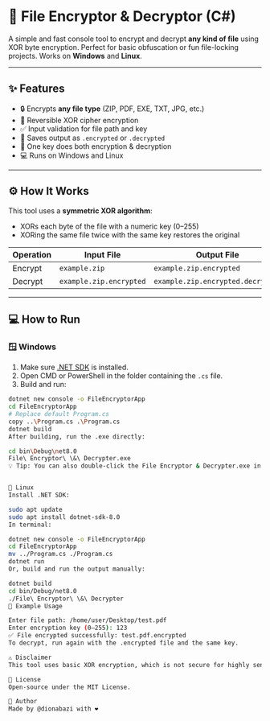# 🔐 File Encryptor & Decryptor (C#)

A simple and fast console tool to encrypt and decrypt **any kind of file** using XOR byte encryption. Perfect for basic obfuscation or fun file-locking projects. Works on **Windows** and **Linux**.

---

## ✨ Features

- 🔒 Encrypts **any file type** (ZIP, PDF, EXE, TXT, JPG, etc.)
- 🔁 Reversible XOR cipher encryption
- ✅ Input validation for file path and key
- 📂 Saves output as `.encrypted` or `.decrypted`
- 🧠 One key does both encryption & decryption
- 💻 Runs on Windows and Linux

---

## ⚙️ How It Works

This tool uses a **symmetric XOR algorithm**:
- XORs each byte of the file with a numeric key (0–255)
- XORing the same file twice with the same key restores the original

| Operation | Input File             | Output File                     |
|-----------|------------------------|----------------------------------|
| Encrypt   | `example.zip`          | `example.zip.encrypted`          |
| Decrypt   | `example.zip.encrypted`| `example.zip.encrypted.decrypted`|

---

## 💻 How to Run

### 🪟 Windows

1. Make sure [.NET SDK](https://dotnet.microsoft.com/download) is installed.
2. Open CMD or PowerShell in the folder containing the `.cs` file.
3. Build and run:

```bash
dotnet new console -o FileEncryptorApp
cd FileEncryptorApp
# Replace default Program.cs
copy ..\Program.cs .\Program.cs
dotnet build
After building, run the .exe directly:

cd bin\Debug\net8.0
File\ Encryptor\ \&\ Decrypter.exe
💡 Tip: You can also double-click the File Encryptor & Decrypter.exe in File Explorer.


🐧 Linux
Install .NET SDK:

sudo apt update
sudo apt install dotnet-sdk-8.0
In terminal:

dotnet new console -o FileEncryptorApp
cd FileEncryptorApp
mv ../Program.cs ./Program.cs
dotnet run
Or, build and run the output manually:

dotnet build
cd bin/Debug/net8.0
./File\ Encryptor\ \&\ Decrypter
🧪 Example Usage

Enter file path: /home/user/Desktop/test.pdf
Enter encryption key (0–255): 123
✅ File encrypted successfully: test.pdf.encrypted
To decrypt, run again with the .encrypted file and the same key.

⚠️ Disclaimer
This tool uses basic XOR encryption, which is not secure for highly sensitive data. It’s intended for educational purposes, light protection, or pranking.

📄 License
Open-source under the MIT License.

👤 Author
Made by @dionabazi with ❤️
